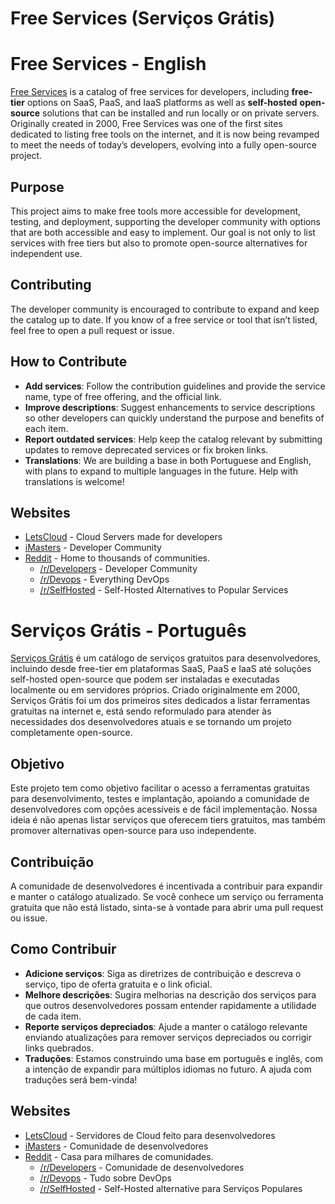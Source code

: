 # Free Services (Serviços Grátis)

# Free Services - English
[Free Services](https://servicosgratis.com.br) is a catalog of free services for developers, including **free-tier** options on SaaS, PaaS, and IaaS platforms as well as **self-hosted** **open-source** solutions that can be installed and run locally or on private servers. Originally created in 2000, Free Services was one of the first sites dedicated to listing free tools on the internet, and it is now being revamped to meet the needs of today’s developers, evolving into a fully open-source project.

## Purpose
This project aims to make free tools more accessible for development, testing, and deployment, supporting the developer community with options that are both accessible and easy to implement. Our goal is not only to list services with free tiers but also to promote open-source alternatives for independent use.

## Contributing
The developer community is encouraged to contribute to expand and keep the catalog up to date. If you know of a free service or tool that isn’t listed, feel free to open a pull request or issue.

## How to Contribute
- **Add services**: Follow the contribution guidelines and provide the service name, type of free offering, and the official link.
- **Improve descriptions**: Suggest enhancements to service descriptions so other developers can quickly understand the purpose and benefits of each item.
- **Report outdated services**: Help keep the catalog relevant by submitting updates to remove deprecated services or fix broken links.
- **Translations**: We are building a base in both Portuguese and English, with plans to expand to multiple languages in the future. Help with translations is welcome!

## Websites
- [LetsCloud](https://letscloud.io) - Cloud Servers made for developers
- [iMasters](https://imasters.com.br) - Developer Community
- [Reddit](https://reddit.com) - Home to thousands of communities.
  -  [/r/Developers](https://www.reddit.com/r/developers/) - Developer Community
  -  [/r/Devops](https://www.reddit.com/r/devops/) - Everything DevOps
  -  [/r/SelfHosted](https://www.reddit.com/r/selfhosted/) - Self-Hosted Alternatives to Popular Services


# Serviços Grátis - Português
[Serviços Grátis](https://servicosgratis.com.br) é um catálogo de serviços gratuitos para desenvolvedores, incluindo desde free-tier em plataformas SaaS, PaaS e IaaS até soluções self-hosted open-source que podem ser instaladas e executadas localmente ou em servidores próprios. Criado originalmente em 2000, Serviços Grátis foi um dos primeiros sites dedicados a listar ferramentas gratuitas na internet e, está sendo reformulado para atender às necessidades dos desenvolvedores atuais e se tornando um projeto completamente open-source.

## Objetivo
Este projeto tem como objetivo facilitar o acesso a ferramentas gratuitas para desenvolvimento, testes e implantação, apoiando a comunidade de desenvolvedores com opções acessíveis e de fácil implementação. Nossa ideia é não apenas listar serviços que oferecem tiers gratuitos, mas também promover alternativas open-source para uso independente.

## Contribuição
A comunidade de desenvolvedores é incentivada a contribuir para expandir e manter o catálogo atualizado. Se você conhece um serviço ou ferramenta gratuita que não está listado, sinta-se à vontade para abrir uma pull request ou issue.

## Como Contribuir
- **Adicione serviços**: Siga as diretrizes de contribuição e descreva o serviço, tipo de oferta gratuita e o link oficial.
- **Melhore descrições**: Sugira melhorias na descrição dos serviços para que outros desenvolvedores possam entender rapidamente a utilidade de cada item.
- **Reporte serviços depreciados**: Ajude a manter o catálogo relevante enviando atualizações para remover serviços depreciados ou corrigir links quebrados.
- **Traduções**: Estamos construindo uma base em português e inglês, com a intenção de expandir para múltiplos idiomas no futuro. A ajuda com traduções será bem-vinda!

## Websites
- [LetsCloud](https://letscloud.io) - Servidores de Cloud feito para desenvolvedores
- [iMasters](https://imasters.com.br) - Comunidade de desenvolvedores
- [Reddit](https://reddit.com) - Casa para milhares de comunidades.
  -  [/r/Developers](https://www.reddit.com/r/developers/) - Comunidade de desenvolvedores
  -  [/r/Devops](https://www.reddit.com/r/devops/) - Tudo sobre DevOps
  -  [/r/SelfHosted](https://www.reddit.com/r/selfhosted/) - Self-Hosted alternative para Serviços Populares
